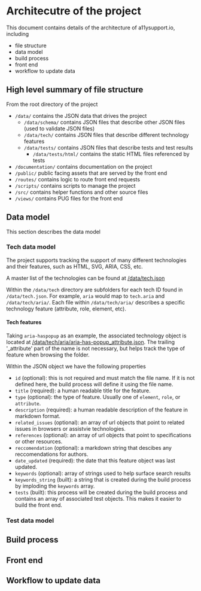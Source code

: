 # Architecutre of the project

This document contains details of the architecture of a11ysupport.io, including

* file structure
* data model
* build process
* front end
* workflow to update data


## High level summary of file structure

From the root directory of the project

* `/data/` contains the JSON data that drives the project
  * `/data/schema/` contains JSON files that describe other JSON files (used to validate JSON files)
  * `/data/tech/` contains JSON files that describe different technology features
  * `/data/tests/` contains JSON files that describe tests and test results
    * `/data/tests/html/` contains the static HTML files referenced by tests
* `/documentation/` contains documentation on the project
* `/public/` public facing assets that are served by the front end
* `/routes/` contains logic to route front end requests
* `/scripts/` contains scripts to manage the project
* `/src/` contains helper functions and other source files
* `/views/` contains PUG files for the front end

## Data model

This section describes the data model

### Tech data model

The project supports tracking the support of many different technologies and their features, such as HTML, SVG, ARIA, CSS, etc.

A master list of the technologies can be found at [/data/tech.json](https://github.com/accessibilitysupported/a11ysupport.io/blob/master/data/tech.json)

Within the `/data/tech` directory are subfolders for each tech ID found in `/data/tech.json`. For example, `aria` would map to `tech.aria` and `/data/tech/aria/`. Each file within `/data/tech/aria/` describes a specific technology feature (attribute, role, element, etc).

#### Tech features

Taking `aria-haspopup` as an example, the associated technology object is located at [/data/tech/aria/aria-has-popup_attribute.json](https://github.com/accessibilitysupported/a11ysupport.io/blob/master/data/tech/aria/aria-haspopup_attribute.json). The trailing '_attribute' part of the name is not necessary, but helps track the type of feature when browsing the folder.

Within the JSON object we have the following properties

* `id` (optional): this is not required and must match the file name. If it is not defined here, the build process will define it using the file name.
* `title` (required): a human readable title for the feature.
* `type` (optional): the type of feature. Usually one of `element`, `role`, or `attribute`.
* `description` (required): a human readable description of the feature in markdown format.
* `related_issues` (optional): an array of url objects that point to related issues in browsers or assistvie technologies.
* `references` (optional): an array of url objects that point to specifications or other resources.
* `reccomendation` (optional): a markdown string that descibes any reccomendations for authors.
* `date_updated` (required): the date that this feature object was last updated.
* `keywords` (optional): array of strings used to help surface search results
* `keywords_string` (built): a string that is created during the build process by imploding the `keywords` array.
* `tests` (built): this process will be created during the build process and contains an array of associated test objects. This makes it easier to build the front end.

### Test data model

## Build process

## Front end

## Workflow to update data
